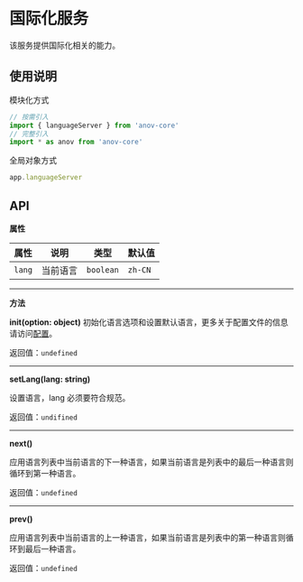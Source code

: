# 国际化服务

该服务提供国际化相关的能力。

## 使用说明
模块化方式
```javascript
// 按需引入
import { languageServer } from 'anov-core'
// 完整引入
import * as anov from 'anov-core'
```
全局对象方式
```javascript
app.languageServer
```

## API

**属性**

|   属性    | 说明                 |   类型    | 默认值  |
| :-------: | -------------------- | :-------: | ------- |
| `lang` | 当前语言 | `boolean` | `zh-CN` |
---

**方法**

**init(option: object)**
初始化语言选项和设置默认语言，更多关于配置文件的信息请访问[配置]()。

返回值：`undefined`

---
**setLang(lang: string)**

设置语言，lang 必须要符合规范。

返回值：`undifined`

---

**next()**

应用语言列表中当前语言的下一种语言，如果当前语言是列表中的最后一种语言则循环到第一种语言。

返回值：`undefined`

---

**prev()**

应用语言列表中当前语言的上一种语言，如果当前语言是列表中的第一种语言则循环到最后一种语言。

返回值：`undefined`
